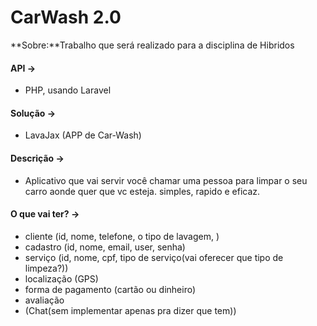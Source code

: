 # CarWash 2.0

**Sobre:**Trabalho que será realizado para a disciplina de Hibridos

#### **API -&gt;**

* PHP, usando Laravel

#### **Solução -&gt;**

* LavaJax \(APP de Car-Wash\)

#### **Descrição -&gt;**

* Aplicativo que vai servir você chamar uma pessoa para limpar o seu carro aonde quer que vc esteja. simples, rapido e eficaz.

#### O que vai ter? -&gt;

* cliente \(id, nome, telefone, o tipo de lavagem, \)
* cadastro \(id, nome, email, user, senha\)
* serviço \(id, nome, cpf, tipo de serviço\(vai oferecer que tipo de limpeza?\)\)
* localização \(GPS\) 
* forma de pagamento \(cartão ou dinheiro\)
* avaliação
* \(Chat\(sem implementar apenas pra dizer que tem\)\)



